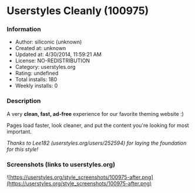 # Userstyles Cleanly (100975)

### Information
- Author: siliconic (unknown)
- Created at: unknown
- Updated at: 4/30/2014, 11:59:21 AM
- License: NO-REDISTRIBUTION
- Category: userstyles.org
- Rating: undefined
- Total installs: 180
- Weekly installs: 0


### Description
A very <strong>clean, fast, ad-free</strong> experience for our favorite theming website :)

Pages load faster, look cleaner, and put the content you're looking for most important.

<em>Thanks to Lee182 (userstyles.org/users/252594) for laying the foundation for this style!</em>


### Screenshots (links to userstyles.org)
![https://userstyles.org/style_screenshots/100975-after.png](https://userstyles.org/style_screenshots/100975-after.png)


